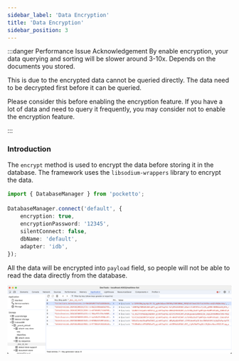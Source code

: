 ```yaml
---
sidebar_label: 'Data Encryption'
title: 'Data Encryption'
sidebar_position: 3
---
```


:::danger Performance Issue Acknowledgement
By enable encryption, your data querying and sorting will be slower around 3-10x. Depends on the documents you stored.

This is due to the encrypted data cannot be queried directly. The data need to be decrypted first before it can be queried.

Please consider this before enabling the encryption feature. If you have a lot of data and need to query it frequently, you may consider not to enable the encryption feature.

<!-- In the next major release, we will improve via indexing all the foreign key and primary key so that the data can be queried faster. -->
:::

### Introduction

The `encrypt` method is used to encrypt the data before storing it in the database. The framework uses the `libsodium-wrappers` library to encrypt the data.

```ts
import { DatabaseManager } from 'pocketto';

DatabaseManager.connect('default', {
    encryption: true,
    encryptionPassword: '12345',
    silentConnect: false,
    dbName: 'default',
    adapter: 'idb',
});
```

All the data will be encrypted into `payload` field, so people will not be able to read the data directly from the database.

![Encrypted Data](encrypted-data.png)
